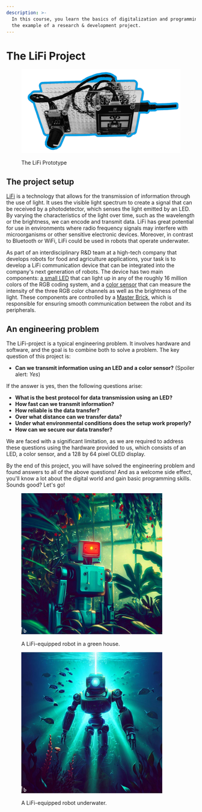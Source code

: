 ```yaml
---
description: >-
  In this course, you learn the basics of digitalization and programming using
  the example of a research & development project.
---
```


# The LiFi Project

<figure><img src=".gitbook/assets/LiFi Project Prototype (1).png" alt=""><figcaption><p>The LiFi Prototype</p></figcaption></figure>

## The project setup

[LiFi](https://en.wikipedia.org/wiki/Li-Fi) is a technology that allows for the transmission of information through the use of light. It uses the visible light spectrum to create a signal that can be received by a photodetector, which senses the light emitted by an LED. By varying the characteristics of the light over time, such as the wavelength or the brightness, we can encode and transmit data. LiFi has great potential for use in environments where radio frequency signals may interfere with microorganisms or other sensitive electronic devices. Moreover, in contrast to Bluetooth or WiFi, LiFi could be used in robots that operate underwater.

As part of an interdisciplinary R\&D team at a high-tech company that develops robots for food and agriculture applications, your task is to develop a LiFi communication device that can be integrated into the company's next generation of robots. The device has two main components: [a small LED](https://www.tinkerforge.com/en/doc/Hardware/Bricklets/RGB_LED_V2.html) that can light up in any of the roughly 16 million colors of the RGB coding system, and a [color sensor](https://www.tinkerforge.com/en/doc/Hardware/Bricklets/Color_V2.html) that can measure the intensity of the three RGB color channels as well as the brightness of the light. These components are controlled by a [Master Brick](https://www.tinkerforge.com/en/doc/Hardware/Bricks/Master_Brick.html), which is responsible for ensuring smooth communication between the robot and its peripherals.

## An engineering problem

The LiFi-project is a typical engineering problem. It involves hardware and software, and the goal is to combine both to solve a problem. The key question of this project is:

* **Can we transmit information using an LED and a color sensor?** (Spoiler alert: _Yes_)

If the answer is yes, then the following questions arise:

* **What is the best protocol for data transmission using an LED?**
* **How fast can we transmit information?**
* **How reliable is the data transfer?**
* **Over what distance can we transfer data?**
* **Under what environmental conditions does the setup work properly?**
* **How can we secure our data transfer?**

We are faced with a significant limitation, as we are required to address these questions using the hardware provided to us, which consists of an LED, a color sensor, and a 128 by 64 pixel OLED display.

By the end of this project, you will have solved the engineering problem and found answers to all of the above questions! And as a welcome side effect, you'll know a lot about the digital world and gain basic programming skills. Sounds good? Let's go!

<div><figure><img src=".gitbook/assets/lifi_greenhouse.jpg" alt="" width="375"><figcaption><p>A LiFi-equipped robot in a green house.</p></figcaption></figure> <figure><img src=".gitbook/assets/lifi_underwater.jpg" alt="" width="375"><figcaption><p>A LiFi-equipped robot underwater.</p></figcaption></figure></div>
